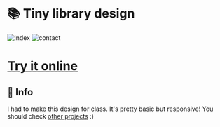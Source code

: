 # 📚 Tiny library design
![index](https://user-images.githubusercontent.com/30263316/208210882-a873f627-7c79-4c73-a891-a6311cd49864.png)
![contact](https://user-images.githubusercontent.com/30263316/208210981-584170f3-5801-4d44-b450-e65b72d3f41d.png)

# [Try it online](https://alesbe.github.io/library-activity/)

## 💬 Info
I had to make this design for class. It's pretty basic but responsive! You should check [other projects](https://github.com/alesbe?tab=stars) :)
